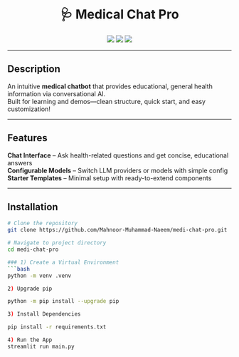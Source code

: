 <h1 align="center">🩺 Medical Chat Pro</h1>

<p align="center">
  <img src="https://img.shields.io/github/stars/Mahnoor-Muhammad-Naeem/medi-chat-pro?style=social">
  <img src="https://img.shields.io/github/forks/Mahnoor-Muhammad-Naeem/medi-chat-pro?style=social">
  <img src="https://img.shields.io/github/license/Mahnoor-Muhammad-Naeem/medi-chat-pro">
</p>

---

## Description  
An intuitive **medical chatbot** that provides educational, general health information via conversational AI.  
Built for learning and demos—clean structure, quick start, and easy customization!  

---

## Features  
**Chat Interface** – Ask health-related questions and get concise, educational answers  
**Configurable Models** – Switch LLM providers or models with simple config  
**Starter Templates** – Minimal setup with ready-to-extend components  


---

## Installation  

```bash
# Clone the repository
git clone https://github.com/Mahnoor-Muhammad-Naeem/medi-chat-pro.git

# Navigate to project directory
cd medi-chat-pro

### 1) Create a Virtual Environment
```bash
python -m venv .venv

2) Upgrade pip

python -m pip install --upgrade pip

3) Install Dependencies

pip install -r requirements.txt

4) Run the App
streamlit run main.py


